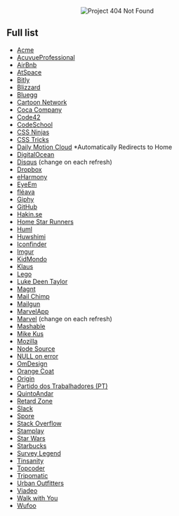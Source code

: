 <p align="center">
  <img src="http://lnfnunes.com.br/img/logo404.png" alt="Project 404 Not Found" />
</p>

## Full list

- [Acme](http://www.acme.com/missing.html)
- [AcuvueProfessional](http://www.acuvueprofessional.com/404)
- [AirBnb](https://www.airbnb.com.br/pagenotfound)
- [AtSpace](http://scar.atspace.org/404.html)
- [Bitly](https://bitly.com/a/404)
- [Blizzard](http://us.blizzard.com/en-us/not-found.html)
- [Bluegg](http://bluegg.co.uk/404)
- [Cartoon Network](http://cn3.cartoonnetwork.com.ar/error404.html)
- [Coca Company](http://www.coca-colacompany.com/404/)
- [Code42](http://www.code42.com/Error/)
- [CodeSchool](http://codeschool.com/404)
- [CSS Ninjas](http://www.cssninjas.com/404)
- [CSS Tricks](https://css-tricks.com/thispagedoesntexist)
- [Daily Motion Cloud](https://www.dmcloud.net/404/) *Automatically Redirects to Home
- [DigitalOcean](https://www.digitalocean.com/404/)
- [Disqus](https://disqus.com/by/a/) (change on each refresh)
- [Dropbox](https://www.dropbox.com/404)
- [eHarmony](http://www.eharmony.com/404/)
- [EyeEm](https://www.eyeem.com/404.html)
- [fléava](http://fleava.com/404)
- [Giphy](http://giphy.com/404)
- [GitHub](https://github.com/404)
- [Hakin.se](http://hakim.se/experiments/html5/404)
- [Home Star Runners](http://www.homestarrunner.com/random_garbage_text)
- [Huml](http://huml.org/404.shtml)
- [Huwshimi](http://huwshimi.com/404/)
- [Iconfinder](https://www.iconfinder.com/404)
- [Imgur](http://imgur.com/404)
- [KidMondo](http://kidmondo.com/404)
- [Klaus](http://www.klaus.dk/404040404040404)
- [Lego](http://www.lego.com/404notfound)
- [Luke Deen Taylor](http://controversial.io/404)
- [Magnt](http://www.magnt.com/404/)
- [Mail Chimp](http://mailchimp.com/404/)
- [Mailgun](http://www.mailgun.com/404)
- [MarvelApp](https://marvelapp.com/404/)
- [Marvel](http://marvel.com/404) (change on each refresh)
- [Mashable](http://mashable.com/404)
- [Mike Kus](http://mikekus.com/404)
- [Mozilla](https://www.mozilla.org/en-US/404)
- [Node Source](https://nodesource.com/404)
- [NULL on error](https://nullonerror.org/404)
- [OmDesign](https://omdesign.cz/fab404)
- [Orange Coat](https://www.orangecoat.com/dear-happy-internet-traveler)
- [Origin](https://www.origin.com/404)
- [Partido dos Trabalhadores (PT)](http://www.pt.org.br/404)
- [QuintoAndar](http://www.quintoandar.com.br/404)
- [Retard Zone](http://retardzone.com/404)
- [Slack](https://slack.com/404)
- [Spore](http://www.spore.com/404)
- [Stack Overflow](http://stackoverflow.com/404)
- [Stamplay](https://stamplay.com/404)
- [Star Wars](http://br.starwars.com/404)
- [Starbucks](http://www.starbucks.com/static/error/index.html)
- [Survey Legend](https://www.surveylegend.com/404)
- [Tinsanity](http://www.tinsanity.net/404.shtml)
- [Topcoder](https://www.topcoder.com/404)
- [Tripomatic](http://www.tripomatic.com/404)
- [Urban Outfitters](http://www.urbanoutfitters.com/urban/html/404.html)
- [Viadeo](http://www.viadeo.com/404)
- [Walk with You](http://www.walkwithyou.me/404)
- [Wufoo](http://www.wufoo.com/404/)
